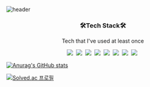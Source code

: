 ![header](https://capsule-render.vercel.app/api?type=waving&color=auto&height=250&section=header&text=SEONHWANKIM&fontSize=70)


<h3 align="center">🛠️Tech Stack🛠️</h3>

<p align="center">Tech that I've used at least once</p>

<p align="center">
<img src="https://img.shields.io/badge/html-blue?style=flat-square&logo=html5&logoColor=white"/></a>&nbsp
<img src="https://img.shields.io/badge/css-red?style=flat-square&logo=css3&logoColor=white"/></a>&nbsp
<img src="https://img.shields.io/badge/Javascript-orange?style=flat-square&logo=JavaScript&logoColor=white"/></a>&nbsp
<img src="https://img.shields.io/badge/React-blue?style=flat-square&logo=React&logoColor=white"/></a>&nbsp
<img src="https://img.shields.io/badge/C-lightgrey?style=flat-square&logo=C&logoColor=white"/></a>&nbsp
<img src="https://img.shields.io/badge/c++-brightgreen?style=flat-square&logo=C%2B%2B&logoColor=white"/></a>&nbsp
<img src="https://img.shields.io/badge/java-green?style=flat-square&logoColor=white"/></a>&nbsp
<img src="https://img.shields.io/badge/Python-yellow?style=flat-square&logo=Python&logoColor=white"/></a>&nbsp

</p>


[![Anurag's GitHub stats](https://github-readme-stats.vercel.app/api?username=SeonHwan-Kim&show_icons=true&theme=tokyonight)](https://github.com/SeonHwan-Kim/github-readme-stats)


[![Solved.ac
프로필](http://mazassumnida.wtf/api/v2/generate_badge?boj=daniel4647)](https://solved.ac/daniel4647)


